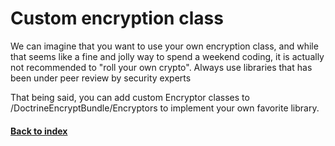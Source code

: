 # Custom encryption class

We can imagine that you want to use your own encryption class, and while that seems like a fine and jolly way to spend a weekend coding, it is actually not recommended to "roll your own crypto". Always use libraries that has been under peer review by security experts

That being said, you can add custom Encryptor classes to /DoctrineEncryptBundle/Encryptors to implement your own favorite library.

#### [Back to index](https://github.com/joshpme/DoctrineEncryptBundle/blob/master/Resources/doc/index.md)
